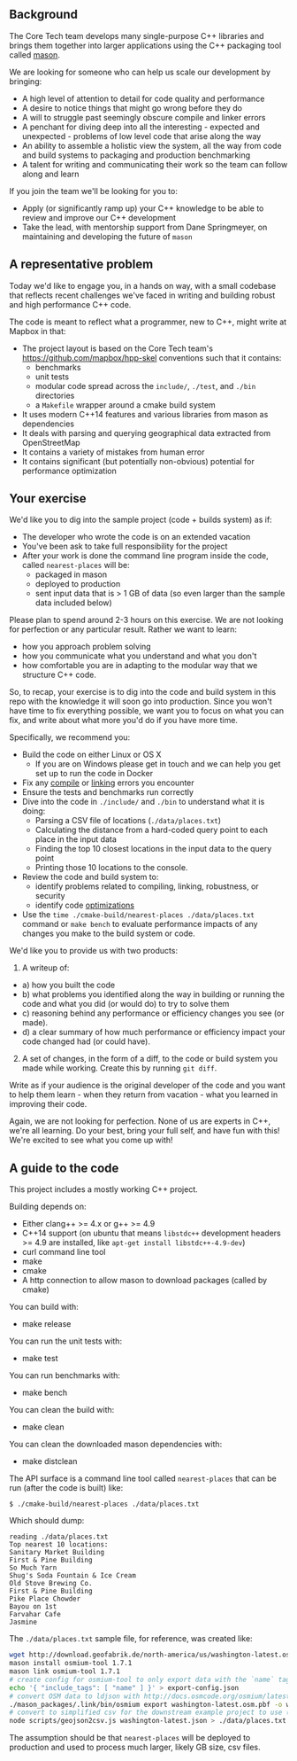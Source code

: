 ## Background

The Core Tech team develops many single-purpose C++ libraries and brings them together into larger applications using the C++ packaging tool called [mason](https://github.com/mapbox/mason/).

We are looking for someone who can help us scale our development by bringing:

 - A high level of attention to detail for code quality and performance
 - A desire to notice things that might go wrong before they do
 - A will to struggle past seemingly obscure compile and linker errors
 - A penchant for diving deep into all the interesting - expected and unexpected - problems of low level code that arise along the way
 - An ability to assemble a holistic view the system, all the way from code and build systems to packaging and production benchmarking
 - A talent for writing and communicating their work so the team can follow along and learn

If you join the team we'll be looking for you to:

 - Apply (or significantly ramp up) your C++ knowledge to be able to review and improve our C++ development
 - Take the lead, with mentorship support from Dane Springmeyer, on maintaining and developing the future of `mason`


## A representative problem

Today we'd like to engage you, in a hands on way, with a small codebase that reflects recent challenges we've faced in writing and building robust and high performance C++ code.

The code is meant to reflect what a programmer, new to C++, might write at Mapbox in that:

 - The project layout is based on the Core Tech team's https://github.com/mapbox/hpp-skel conventions such that it contains:
   - benchmarks
   - unit tests
   - modular code spread across the `include/`, `./test`, and `./bin` directories
   - a `Makefile` wrapper around a cmake build system
 - It uses modern C++14 features and various libraries from mason as dependencies
 - It deals with parsing and querying geographical data extracted from OpenStreetMap
 - It contains a variety of mistakes from human error
 - It contains significant (but potentially non-obvious) potential for performance optimization


## Your exercise

We'd like you to dig into the sample project (code + builds system) as if:

- The developer who wrote the code is on an extended vacation
- You've been ask to take full responsibility for the project
- After your work is done the command line program inside the code, called `nearest-places` will be:
  - packaged in mason
  - deployed to production
  - sent input data that is > 1 GB of data (so even larger than the sample data included below)

Please plan to spend around 2-3 hours on this exercise. We are not looking for perfection or any particular result. Rather we want to learn:

 - how you approach problem solving
 - how you communicate what you understand and what you don't
 - how comfortable you are in adapting to the modular way that we structure C++ code.

So, to recap, your exercise is to dig into the code and build system in this repo with the knowledge it will soon go into production. Since you won't have time to fix everything possible, we want you to focus on what you can fix, and write about what more you'd do if you have more time.

Specifically, we recommend you:

- Build the code on either Linux or OS X
  - If you are on Windows please get in touch and we can help you get set up to run the code in Docker
- Fix any [compile](https://github.com/mapbox/cpp/blob/master/glossary.md#compiler) or [linking](https://github.com/mapbox/cpp/blob/master/glossary.md#linking) errors you encounter
- Ensure the tests and benchmarks run correctly
- Dive into the code in `./include/` and `./bin` to understand what it is doing:
  - Parsing a CSV file of locations (`./data/places.txt`)
  - Calculating the distance from a hard-coded query point to each place in the input data
  - Finding the top 10 closest locations in the input data to the query point
  - Printing those 10 locations to the console.
- Review the code and build system to:
  - identify problems related to compiling, linking, robustness, or security
  - identify code [optimizations](https://github.com/mapbox/cpp/blob/master/glossary.md#optimization-technique)
- Use the `time ./cmake-build/nearest-places ./data/places.txt` command or `make bench` to evaluate performance impacts of any changes you make to the build system or code.

We'd like you to provide us with two products:

1) A writeup of:

- a) how you built the code
- b) what problems you identified along the way in building or running the code and what you did (or would do) to try to solve them
- c) reasoning behind any performance or efficiency changes you see (or made).
- d) a clear summary of how much performance or efficiency impact your code changed had (or could have).

2) A set of changes, in the form of a diff, to the code or build system you made while working. Create this by running `git diff`.

Write as if your audience is the original developer of the code and you want to help them learn - when they return from vacation - what you learned in improving their code.

Again, we are not looking for perfection. None of us are experts in C++, we're all learning. Do your best, bring your full self, and have fun with this! We're excited to see what you come up with!


## A guide to the code

This project includes a mostly working C++ project.

Building depends on:

 - Either clang++ >= 4.x or g++ >= 4.9
 - C++14 support (on ubuntu that means `libstdc++` development headers >= 4.9 are installed, like `apt-get install libstdc++-4.9-dev`)
 - curl command line tool
 - make
 - cmake
 - A http connection to allow mason to download packages (called by cmake)

You can build with:

 - make release

You can run the unit tests with:

 - make test

You can run benchmarks with:

 - make bench

You can clean the build with:

 - make clean

You can clean the downloaded mason dependencies with:

 - make distclean

The API surface is a command line tool called `nearest-places` that can be run (after the code is built) like:


```
$ ./cmake-build/nearest-places ./data/places.txt
```

Which should dump:

```
reading ./data/places.txt
Top nearest 10 locations:
Sanitary Market Building
First & Pine Building
So Much Yarn
Shug's Soda Fountain & Ice Cream
Old Stove Brewing Co.
First & Pine Building
Pike Place Chowder
Bayou on 1st
Farvahar Cafe
Jasmine
```


The `./data/places.txt` sample file, for reference, was created like:


```bash
wget http://download.geofabrik.de/north-america/us/washington-latest.osm.pbf
mason install osmium-tool 1.7.1
mason link osmium-tool 1.7.1
# create config for osmium-tool to only export data with the `name` tag
echo '{ "include_tags": [ "name" ] }' > export-config.json
# convert OSM data to ldjson with http://docs.osmcode.org/osmium/latest/osmium-export.html
./mason_packages/.link/bin/osmium export washington-latest.osm.pbf -o washington-latest.json -f geojsonseq -c export-config.json
# convert to simplified csv for the downstream example project to use (avoids needing to parse geojson)
node scripts/geojson2csv.js washington-latest.json > ./data/places.txt
```

The assumption should be that `nearest-places` will be deployed to production and used to process much larger, likely GB size, csv files.
